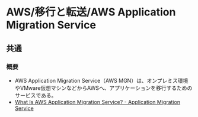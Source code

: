 # AWS/移行と転送/AWS Application Migration Service

## 共通

### 概要

- AWS Application Migration Service（AWS MGN）は、オンプレミス環境やVMware仮想マシンなどからAWSへ、アプリケーションを移行するためのサービスである。
- [What Is AWS Application Migration Service? - Application Migration Service](https://docs.aws.amazon.com/mgn/latest/ug/what-is-application-migration-service.html)
